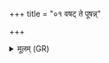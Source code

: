 +++
title = "०१ वषट् ते पूषन्न्"

+++
<details><summary>मूलम् (GR)</summary>

वषट् ते पूषन्न् अस्यै सुवृक्तिम्  
अर्यमा होता कृणोतु वेधाः ।  
सिस्रतां नार्य् उतप्रदाता  
वि पर्वाणि जिहतां सूतवा उ ॥
</details>